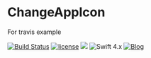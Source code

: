 # ChangeAppIcon
For travis example

[![Build Status](https://travis-ci.org/fozoglu/ChangeAppIcon.svg?branch=master)](https://travis-ci.org/fozoglu/ChangeAppIcon) [![license](https://img.shields.io/github/license/fozoglu/ChangeAppIcon.svg)](https://github.com/fozoglu/ChangeAppIcon/blob/master/LICENSE.txt) ![](https://img.shields.io/badge/platform-iOS-red.svg) ![Swift 4.x](https://img.shields.io/badge/Swift-4.x-blue.svg) [![Blog](https://img.shields.io/badge/Blog-www.test.com-blue.svg)](http://www.google.com)
